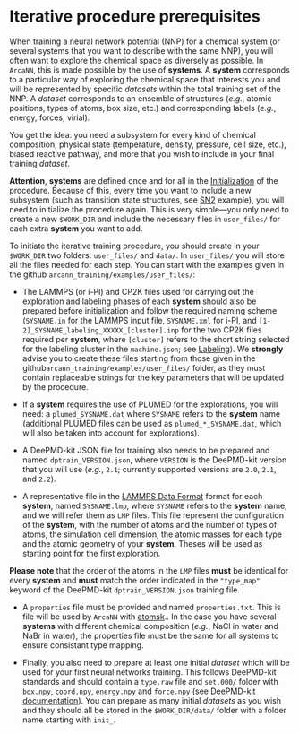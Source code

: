 # Iterative procedure prerequisites 

When training a neural network potential (NNP) for a chemical system (or several systems that you want to describe with the same NNP), you will often want to explore the chemical space as diversely as possible.
In `ArcaNN`, this is made possible by the use of **systems**.
A **system** corresponds to a particular way of exploring the chemical space that interests you and will be represented by specific *datasets* within the total training set of the NNP.
A *dataset* corresponds to an ensemble of structures (*e.g.*, atomic positions, types of atoms, box size, etc.) and corresponding labels (*e.g.*, energy, forces, virial).

You get the idea: you need a subsystem for every kind of chemical composition, physical state (temperature, density, pressure, cell size, etc.), biased reactive pathway, and more that you wish to include in your final training *dataset*.

**Attention**, **systems** are defined once and for all in the [Initialization](../initialization) of the procedure.
Because of this, every time you want to include a new subsystem (such as transition state structures, see [SN2](../examples/sn2.md) example), you will need to initialize the procedure again.
This is very simple—you only need to create a new `$WORK_DIR` and include the necessary files in `user_files/` for each extra **system** you want to add.

To initiate the iterative training procedure, you should create in your `$WORK_DIR` two folders: `user_files/` and `data/`.
In `user_files/` you will store all the files needed for each step.
You can start with the examples given in the github `arcann_training/examples/user_files/`:

- The LAMMPS (or i-PI) and CP2K files used for carrying out the exploration and labeling phases of each **system** should also be prepared before initialization and follow the required naming scheme (`SYSNAME.in` for the LAMMPS input file, `SYSNAME.xml` for i-PI, and `[1-2]_SYSNAME_labeling_XXXXX_[cluster].inp` for the two CP2K files required per **system**, where `[cluster]` refers to the short string selected for the labeling cluster in the `machine.json`; see [Labeling](../labeling)).
We **strongly** advise you to create these files starting from those given in the github`arcann_training/examples/user_files/` folder, as they must contain replaceable strings for the key parameters that will be updated by the procedure.

- If a **system** requires the use of PLUMED for the explorations, you will need: a `plumed_SYSNAME.dat` where `SYSNAME` refers to the **system** name (additional PLUMED files can be used as `plumed_*_SYSNAME.dat`, which will also be taken into account for explorations).

- A DeePMD-kit JSON file for training also needs to be prepared and named `dptrain_VERSION.json`, where `VERSION` is the DeePMD-kit version that you will use (*e.g.*, `2.1`; currently supported versions are `2.0`, `2.1`, and `2.2`).

- A representative file in the [LAMMPS Data Format](https://docs.lammps.org/2001/data_format.html) format for each **system**, named `SYSNAME.lmp`, where `SYSNAME` refers to the **system** name, and we will refer them as `LMP` files.
This file represent the configuration of the **system**, with the number of atoms and the number of types of atoms, the simulation cell dimension, the atomic masses for each type and the atomic geometry of your **system**.
Theses will be used as starting point for the first exploration.


**Please note** that the order of the atoms in the `LMP` files **must** be identical for every **system** and **must** match the order indicated in the `"type_map"` keyword of the DeePMD-kit `dptrain_VERSION.json` training file. 

- A `properties` file must be provided and named `properties.txt`.
This is file will be used by `ArcaNN` with [atomsk](https://atomsk.univ-lille.fr/tutorial_properties.php)..
In the case you have several **systems** with different chemical composition (*e.g.*, NaCl in water and NaBr in water), the properties file must be the same for all systems to ensure consistant type mapping. 


- Finally, you also need to prepare at least one initial *dataset* which will be used for your first neural networks training.
This follows DeePMD-kit standards and should contain a `type.raw` file and `set.000/` folder with `box.npy`, `coord.npy`, `energy.npy` and `force.npy` (see [DeePMD-kit documentation](https://docs.deepmodeling.com/projects/deepmd/en/master/)).
You can prepare as many initial *datasets* as you wish and they should all be stored in the `$WORK_DIR/data/` folder with a folder name starting with `init_`.

